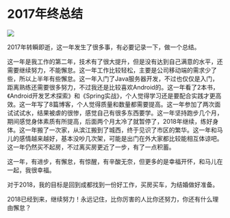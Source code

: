 # 2017年终总结

![](https://raw.githubusercontent.com/wangchenyan/wangchenyan/year_summary/image/2017_1.jpeg)

2017年转瞬即逝，这一年发生了很多事，有必要记录一下，做一个总结。

这一年是我工作的第二年，技术有了很大提升，但是没有达到自己满意的水平，还需要继续努力，不能懈怠。这一年工作比较轻松，主要是公司移动端的需求少了些，所以上半年有些懈怠。这一年入门了Java服务器开发，不过也仅仅是入门，距离熟练还需要很多努力，不过我还是比较喜欢Android的。这一年看了2本书，《Android开发艺术探索》和《Spring实战》，个人觉得学习还是要配合实践才更高效。这一年写了8篇博客，个人觉得质量和数量都需要提高。这一年参加了两次面试试试水，结果被虐的很惨，感觉自己有很多东西要学。这一年坚持跑步几个月，期间感觉身体素质有所提高，后面两个月太冷了就暂停了，2018年继续，练好身体。这一年搬了一次家，从滨江搬到了城西，终于见识了市区的繁华。这一年和马儿的感情越来越好，基本没吵几次架，可能是出门在外大家都比较能相互体谅吧。这一年仍然买不起房，不过离买房更近了一步，有了一点积蓄。

这一年，有进步，有懈怠，有惊醒，有辛酸无奈，但更多的是幸福开怀，和马儿在一起，我很幸福。

对于2018，我的目标是回到成都找到一份好工作，买房买车，为结婚做好准备。

2018已经到来，继续努力！永远记住，比你厉害的人比你还努力，你还有什么理由懈怠？
